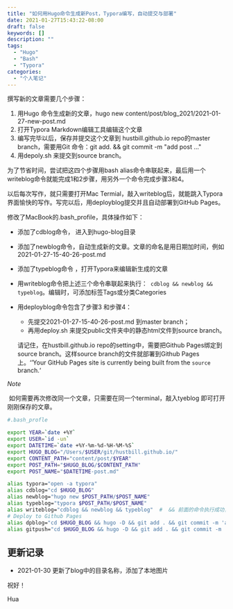 ```yaml
---
title: "如何用Hugo命令生成新Post，Typora编写，自动提交与部署"
date: 2021-01-27T15:43:22-08:00
draft: false
keywords: []
description: ""
tags: 
  - "Hugo"
  - "Bash"
  - "Typora"
categories: 
  - "个人笔记"
---
```


撰写新的文章需要几个步骤：

1. 用Hugo 命令生成新的文章，hugo new content/post/blog_2021/2021-01-27-new-post.md
2. 打开Typora Markdown编辑工具编辑这个文章
3. 编写完毕以后，保存并提交这个文章到 hustbill.github.io repo的master branch，需要用Git 命令：git add. && git commit -m "add post ..."
4. 用depoly.sh 来提交到source branch。

为了节省时间，尝试把这四个步骤用bash alias命令串联起来，最后用一个writeblog命令就能完成1和2步骤，用另外一个命令完成步骤3和4。

以后每次写作，就只需要打开Mac Termial，敲入writeblog后，就能跳入Typora界面愉快的写作。写完以后，用deployblog提交并且自动部署到GitHub Pages。

修改了MacBook的.bash_profile，具体操作如下：


- 添加了cdblog命令， 进入到hugo-blog目录

- 添加了newblog命令，自动生成新的文章。文章的命名是用日期加时间，例如 2021-01-27-15-40-26-post.md

- 添加了typeblog命令 ，打开Typora来编辑新生成的文章

- 用writeblog命令把上述三个命令串联起来执行：``` cdblog && newblog && typeblog```。编辑时，可添加标签Tags或分类Categories

- 用deployblog命令包含了步骤3 和步骤4： 


  - 先提交2021-01-27-15-40-26-post.md 到master branch；
  - 再用deploy.sh 来提交public文件夹中的静态html文件到source branch。

  请记住，在hustbill.github.io repo的setting中，需要把Github Pages绑定到 source branch。这样source branch的文件就部署到Github Pages上。‘’Your GitHub Pages site is currently being built from the `source` branch.‘

*Note*

​	如何需要再次修改同一个文章，只需要在同一个terminal，敲入tyeblog 即可打开刚刚保存的文章。

  

```bash
#.bash_profle

export YEAR=`date +%Y`
export USER=`id -un`
export DATETIME=`date +%Y-%m-%d-%H-%M-%S`
export HUGO_BLOG="/Users/$USER/git/hustbill.github.io/"
export CONTENT_PATH="content/post/$YEAR"
export POST_PATH="$HUGO_BLOG/$CONTENT_PATH"
export POST_NAME="$DATETIME-post.md"

alias typora="open -a typora"
alias cdblog="cd $HUGO_BLOG"
alias newblog="hugo new $POST_PATH/$POST_NAME"
alias typeblog="typora $POST_PATH/$POST_NAME"
alias writeblog="cdblog && newblog && typeblog"  #  && 前面的命令执行成功，才会执行后面的命令
# Deploy to Github Pages
alias dpblog="cd $HUGO_BLOG && hugo -D && git add . && git commit -m 'add a new post $POST_NAME' && git push && ./deploy.sh"
alias gitpush="cd $HUGO_BLOG && hugo -D && git add . && git commit -m 'add a new post $POST_NAME' && git push"

```
## 更新记录
- 2021-01-30 更新了blog中的目录名称，添加了本地图片


祝好！

Hua



